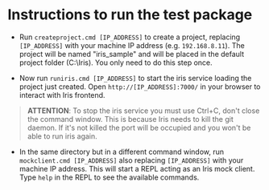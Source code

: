 # Instructions to run the test package

- Run `createproject.cmd [IP_ADDRESS]` to create a project, replacing `[IP_ADDRESS]` with your machine IP address (e.g. `192.168.8.11`). The project will be named "iris_sample" and will be placed in the default project folder (C:\Iris). You only need to do this step once.

- Now run `runiris.cmd [IP_ADDRESS]` to start the iris service loading the project just created. Open `http://[IP_ADDRESS]:7000/` in your browser to interact with Iris frontend.

> **ATTENTION**: To stop the iris service you must use Ctrl+C, don't close the command window. This is because Iris needs to kill the git daemon. If it's not killed the port will be occupied and you won't be able to run iris again.

- In the same directory but in a different command window, run `mockclient.cmd [IP_ADDRESS]` also replacing `[IP_ADDRESS]` with your machine IP address. This will start a REPL acting as an Iris mock client. Type `help` in the REPL to see the available commands.